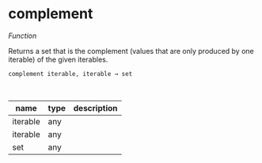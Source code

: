 # complement

_Function_

Returns a set that is the complement (values that are only produced by one iterable) of the given iterables.

<pre><code>complement iterable, iterable &rarr; set</code></pre>
<br>

| name | type | description |
|------|------|-------------|
|iterable|any||
|iterable|any||
|set|any||


